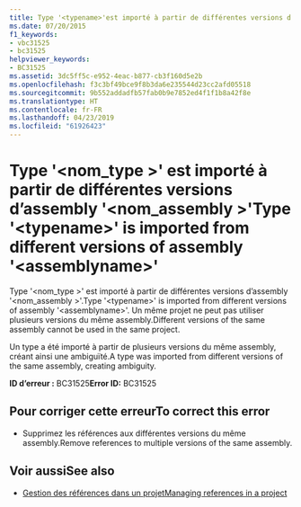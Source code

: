 ```yaml
---
title: Type '<typename>'est importé à partir de différentes versions d’assembly'<assemblyname>'
ms.date: 07/20/2015
f1_keywords:
- vbc31525
- bc31525
helpviewer_keywords:
- BC31525
ms.assetid: 3dc5ff5c-e952-4eac-b877-cb3f160d5e2b
ms.openlocfilehash: f3c3bf49bce9f8b3da6e235544d23cc2afd05518
ms.sourcegitcommit: 9b552addadfb57fab0b9e7852ed4f1f1b8a42f8e
ms.translationtype: HT
ms.contentlocale: fr-FR
ms.lasthandoff: 04/23/2019
ms.locfileid: "61926423"
---
```

# <a name="type-typename-is-imported-from-different-versions-of-assembly-assemblyname"></a><span data-ttu-id="b7874-102">Type '\<nom_type >' est importé à partir de différentes versions d’assembly '\<nom_assembly >'</span><span class="sxs-lookup"><span data-stu-id="b7874-102">Type '\<typename>' is imported from different versions of assembly '\<assemblyname>'</span></span>
<span data-ttu-id="b7874-103">Type '\<nom_type >' est importé à partir de différentes versions d’assembly '\<nom_assembly >'.</span><span class="sxs-lookup"><span data-stu-id="b7874-103">Type '\<typename>' is imported from different versions of assembly '\<assemblyname>'.</span></span> <span data-ttu-id="b7874-104">Un même projet ne peut pas utiliser plusieurs versions du même assembly.</span><span class="sxs-lookup"><span data-stu-id="b7874-104">Different versions of the same assembly cannot be used in the same project.</span></span>  
  
 <span data-ttu-id="b7874-105">Un type a été importé à partir de plusieurs versions du même assembly, créant ainsi une ambiguïté.</span><span class="sxs-lookup"><span data-stu-id="b7874-105">A type was imported from different versions of the same assembly, creating ambiguity.</span></span>  
  
 <span data-ttu-id="b7874-106">**ID d’erreur :** BC31525</span><span class="sxs-lookup"><span data-stu-id="b7874-106">**Error ID:** BC31525</span></span>  
  
## <a name="to-correct-this-error"></a><span data-ttu-id="b7874-107">Pour corriger cette erreur</span><span class="sxs-lookup"><span data-stu-id="b7874-107">To correct this error</span></span>  
  
- <span data-ttu-id="b7874-108">Supprimez les références aux différentes versions du même assembly.</span><span class="sxs-lookup"><span data-stu-id="b7874-108">Remove references to multiple versions of the same assembly.</span></span>  
  
## <a name="see-also"></a><span data-ttu-id="b7874-109">Voir aussi</span><span class="sxs-lookup"><span data-stu-id="b7874-109">See also</span></span>

- [<span data-ttu-id="b7874-110">Gestion des références dans un projet</span><span class="sxs-lookup"><span data-stu-id="b7874-110">Managing references in a project</span></span>](/visualstudio/ide/managing-references-in-a-project)
